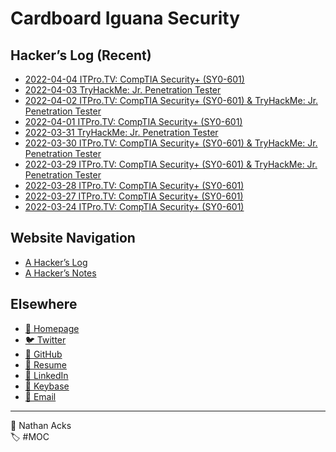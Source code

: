 # Cardboard Iguana Security

## Hacker’s Log (Recent)

* [2022-04-04 ITPro.TV: CompTIA Security+ (SY0-601)](log/2022-04-04-itprotv-comptia-security-plus.md)
* [2022-04-03 TryHackMe: Jr. Penetration Tester](log/2022-04-03-tryhackme-jr-penetration-tester.md)
* [2022-04-02 ITPro.TV: CompTIA Security+ (SY0-601) & TryHackMe: Jr. Penetration Tester](log/2022-04-02-itprotv-comptia-security-plus-and-tryhackme-jr-penetration-tester.md)
* [2022-04-01 ITPro.TV: CompTIA Security+ (SY0-601)](log/2022-04-01-itprotv-comptia-security-plus.md)
* [2022-03-31 TryHackMe: Jr. Penetration Tester](log/2022-03-31-tryhackme-jr-penetration-tester.md)
* [2022-03-30 ITPro.TV: CompTIA Security+ (SY0-601) & TryHackMe: Jr. Penetration Tester](log/2022-03-30-itprotv-comptia-security-plus-and-tryhackme-jr-penetration-tester.md)
* [2022-03-29 ITPro.TV: CompTIA Security+ (SY0-601) & TryHackMe: Jr. Penetration Tester](log/2022-03-29-itprotv-comptia-security-plus-and-tryhackme-jr-penetration-tester.md)
* [2022-03-28 ITPro.TV: CompTIA Security+ (SY0-601)](log/2022-03-28-itprotv-comptia-security-plus.md)
* [2022-03-27 ITPro.TV: CompTIA Security+ (SY0-601)](log/2022-03-27-itprotv-comptia-security-plus.md)
* [2022-03-24 ITPro.TV: CompTIA Security+ (SY0-601)](log/2022-03-24-itprotv-comptia-security-plus.md)

## Website Navigation

* [A Hacker’s Log](log.md)
* [A Hacker’s Notes](notes.md)

## Elsewhere

* [<span aria-hidden="true">🌱</span> Homepage](https://necopinus.xyz)
* [<span aria-hidden="true">🐦</span> Twitter](https://twitter.com/necopinus)
* [<span aria-hidden="true">🐙</span> GitHub](https://github.com/necopinus)
* [<span aria-hidden="true">📄</span> Resume](https://registry.jsonresume.org/necopinus)
* [<span aria-hidden="true">🌃</span> LinkedIn](https://www.linkedin.com/in/necopinus/)
* [<span aria-hidden="true">🔏</span> Keybase](https://keybase.io/necopinus)
* [<span aria-hidden="true">📧</span> Email](mailto:nathan.acks@cardboard-iguana.com)

- - - -

<span aria-hidden="true">👤</span> Nathan Acks  
<span aria-hidden="true">🏷️</span> #MOC
